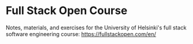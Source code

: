 # Full Stack Open Course

Notes, materials, and exercises for the University of Helsinki's full stack software engineering course: https://fullstackopen.com/en/

